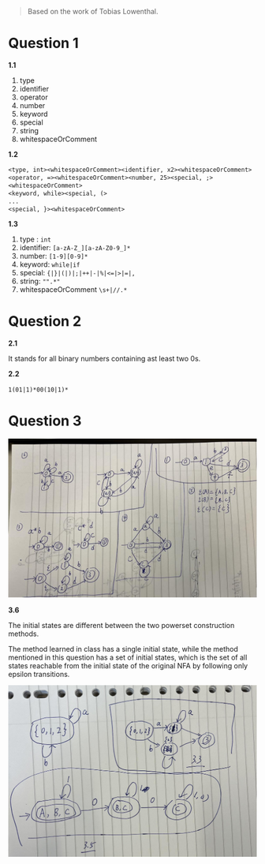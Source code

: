 > Based on the work of Tobias Lowenthal.

# Question 1

**1.1**

1. type
2. identifier
3. operator
4. number
5. keyword
6. special
7. string
8. whitespaceOrComment

**1.2**

```
<type, int><whitespaceOrComment><identifier, x2><whitespaceOrComment>
<operator, =><whitespaceOrComment><number, 25><special, ;><whitespaceOrComment>
<keyword, while><special, (> 
...
<special, }><whitespaceOrComment>
```

**1.3**

1. type : `int`
2. identifier: `[a-zA-Z_][a-zA-Z0-9_]*`
3. number: `[1-9][0-9]*`
4. keyword: `while|if`
5. special: `{|}|(|)|;|++|-|%|<=|>|=|,`
6. string: `"".*"`
7. whitespaceOrComment `\s+|//.*`

# Question 2

**2.1**

It stands for all binary numbers containing ast least two 0s.

**2.2**

`1(01|1)*00(10|1)*`

# Question 3

![answer for question 3](TP1/3.jpg)

**3.6**

The initial states are different between the two powerset construction methods.

The method learned in class has a single initial state,
while the method mentioned in this question has a set of initial states,
which is the set of all states reachable from the initial state of the original NFA
by following only epsilon transitions.

![answer for question 3.6](TP1/3.6.jpg)